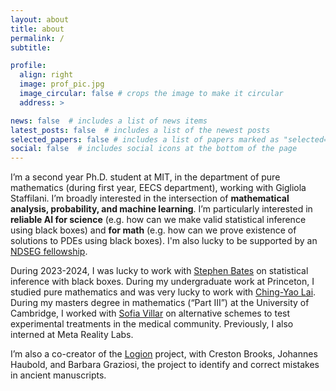```yaml
---
layout: about
title: about
permalink: /
subtitle:

profile:
  align: right
  image: prof_pic.jpg
  image_circular: false # crops the image to make it circular
  address: >

news: false  # includes a list of news items
latest_posts: false  # includes a list of the newest posts
selected_papers: false # includes a list of papers marked as "selected={true}"
social: false  # includes social icons at the bottom of the page
---
```


I’m a second year Ph.D. student at MIT, in the department of pure mathematics (during first year, EECS department), working with Gigliola Staffilani. I’m broadly interested in the intersection of **mathematical analysis, probability, and machine learning**. I’m particularly interested in **reliable AI for science** (e.g. how can we make valid statistical inference using black boxes) and **for math** (e.g. how can we prove existence of solutions to PDEs using black boxes). I'm also lucky to be supported by an [NDSEG fellowship](https://ndseg.org).

During 2023-2024, I was lucky to work with [Stephen Bates](https://stephenbates19.github.io) on statistical inference with black boxes. During my undergraduate work at Princeton, I studied pure mathematics and was very lucky to work with [Ching-Yao Lai](https://icyphysics.stanford.edu). During my masters degree in mathematics (“Part III”) at the University of Cambridge, I worked with [Sofia Villar](https://www.mrc-bsu.cam.ac.uk/staff/sofia-villar) on alternative schemes to test experimental treatments in the medical community. Previously, I also interned at Meta Reality Labs.

I’m also a co-creator of the [Logion](https://www.logionproject.princeton.edu/) project, with Creston Brooks, Johannes Haubold, and Barbara Graziosi, the project to identify and correct mistakes in ancient manuscripts.
